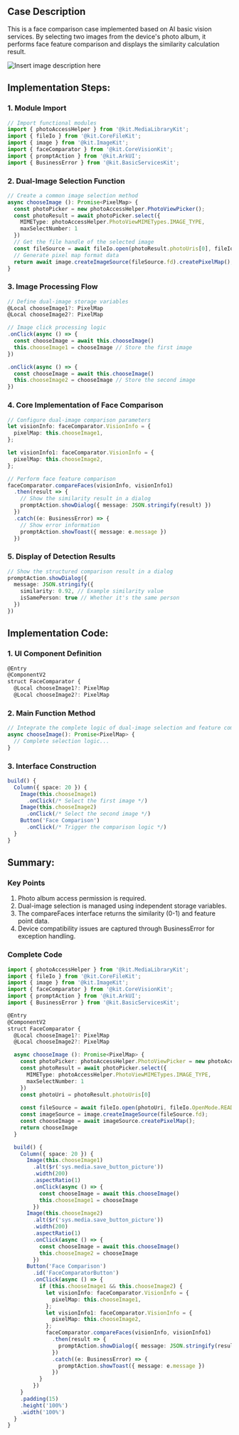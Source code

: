 ## Case Description
This is a face comparison case implemented based on AI basic vision services. By selecting two images from the device's photo album, it performs face feature comparison and displays the similarity calculation result.

![Insert image description here](https://i-blog.csdnimg.cn/direct/bcf64e7c0be64fa6aaa8af0efbe2e7ec.png)

## Implementation Steps:
### 1. Module Import
```typescript
// Import functional modules
import { photoAccessHelper } from '@kit.MediaLibraryKit';
import { fileIo } from '@kit.CoreFileKit';
import { image } from '@kit.ImageKit';
import { faceComparator } from '@kit.CoreVisionKit';
import { promptAction } from '@kit.ArkUI';
import { BusinessError } from '@kit.BasicServicesKit';
```

### 2. Dual-Image Selection Function
```typescript
// Create a common image selection method
async chooseImage (): Promise<PixelMap> {
  const photoPicker = new photoAccessHelper.PhotoViewPicker();
  const photoResult = await photoPicker.select({
    MIMEType: photoAccessHelper.PhotoViewMIMETypes.IMAGE_TYPE,
    maxSelectNumber: 1
  })
  // Get the file handle of the selected image
  const fileSource = await fileIo.open(photoResult.photoUris[0], fileIo.OpenMode.READ_ONLY);
  // Generate pixel map format data
  return await image.createImageSource(fileSource.fd).createPixelMap();
}
```

### 3. Image Processing Flow
```typescript
// Define dual-image storage variables
@Local chooseImage1?: PixelMap
@Local chooseImage2?: PixelMap

// Image click processing logic
.onClick(async () => {
  const chooseImage = await this.chooseImage()
  this.chooseImage1 = chooseImage // Store the first image
})

.onClick(async () => {
  const chooseImage = await this.chooseImage()
  this.chooseImage2 = chooseImage // Store the second image
})
```

### 4. Core Implementation of Face Comparison
```typescript
// Configure dual-image comparison parameters
let visionInfo: faceComparator.VisionInfo = {
  pixelMap: this.chooseImage1,
};

let visionInfo1: faceComparator.VisionInfo = {
  pixelMap: this.chooseImage2,
};

// Perform face feature comparison
faceComparator.compareFaces(visionInfo, visionInfo1)
  .then(result => {
    // Show the similarity result in a dialog
    promptAction.showDialog({ message: JSON.stringify(result) })
  })
  .catch((e: BusinessError) => {
    // Show error information
    promptAction.showToast({ message: e.message })
  })
```

### 5. Display of Detection Results
```typescript
// Show the structured comparison result in a dialog
promptAction.showDialog({
  message: JSON.stringify({
    similarity: 0.92, // Example similarity value
    isSamePerson: true // Whether it's the same person
  })
})
```

## Implementation Code:
### 1. UI Component Definition
```typescript
@Entry
@ComponentV2
struct FaceComparator {
  @Local chooseImage1?: PixelMap
  @Local chooseImage2?: PixelMap
```

### 2. Main Function Method
```typescript
// Integrate the complete logic of dual-image selection and feature comparison
async chooseImage(): Promise<PixelMap> {
  // Complete selection logic...
}
```

### 3. Interface Construction
```typescript
build() {
  Column({ space: 20 }) {
    Image(this.chooseImage1)
      .onClick(/* Select the first image */)
    Image(this.chooseImage2)
      .onClick(/* Select the second image */)
    Button('Face Comparison')
      .onClick(/* Trigger the comparison logic */)
  }
}
```

## Summary:
### Key Points
1. Photo album access permission is required.
2. Dual-image selection is managed using independent storage variables.
3. The compareFaces interface returns the similarity (0-1) and feature point data.
4. Device compatibility issues are captured through BusinessError for exception handling.

### Complete Code
```typescript
import { photoAccessHelper } from '@kit.MediaLibraryKit';
import { fileIo } from '@kit.CoreFileKit';
import { image } from '@kit.ImageKit';
import { faceComparator } from '@kit.CoreVisionKit';
import { promptAction } from '@kit.ArkUI';
import { BusinessError } from '@kit.BasicServicesKit';

@Entry
@ComponentV2
struct FaceComparator {
  @Local chooseImage1?: PixelMap
  @Local chooseImage2?: PixelMap

  async chooseImage (): Promise<PixelMap> {
    const photoPicker: photoAccessHelper.PhotoViewPicker = new photoAccessHelper.PhotoViewPicker();
    const photoResult = await photoPicker.select({
      MIMEType: photoAccessHelper.PhotoViewMIMETypes.IMAGE_TYPE,
      maxSelectNumber: 1
    })
    const photoUri = photoResult.photoUris[0]
    
    const fileSource = await fileIo.open(photoUri, fileIo.OpenMode.READ_ONLY);
    const imageSource = image.createImageSource(fileSource.fd);
    const chooseImage = await imageSource.createPixelMap();
    return chooseImage
  }

  build() {
    Column({ space: 20 }) {
      Image(this.chooseImage1)
        .alt($r('sys.media.save_button_picture'))
        .width(200)
        .aspectRatio(1)
        .onClick(async () => {
          const chooseImage = await this.chooseImage()
          this.chooseImage1 = chooseImage
        })
      Image(this.chooseImage2)
        .alt($r('sys.media.save_button_picture'))
        .width(200)
        .aspectRatio(1)
        .onClick(async () => {
          const chooseImage = await this.chooseImage()
          this.chooseImage2 = chooseImage
        })
      Button('Face Comparison')
        .id('FaceComparatorButton')
        .onClick(async () => {
          if (this.chooseImage1 && this.chooseImage2) {
            let visionInfo: faceComparator.VisionInfo = {
              pixelMap: this.chooseImage1,
            };
            let visionInfo1: faceComparator.VisionInfo = {
              pixelMap: this.chooseImage2,
            };
            faceComparator.compareFaces(visionInfo, visionInfo1)
              .then(result => {
                promptAction.showDialog({ message: JSON.stringify(result) })
              })
              .catch((e: BusinessError) => {
                promptAction.showToast({ message: e.message })
              })
          }
        })
    }
    .padding(15)
    .height('100%')
    .width('100%')
  }
}
```